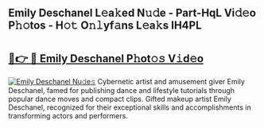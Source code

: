 ## Emily Deschanel L𝚎a𝚔ed N𝚞𝚍e - Part-HqL Vi𝚍𝚎o P𝚑𝚘tos - H𝚘𝚝 O𝚗𝚕yf𝚊ns L𝚎a𝚔s IH4PL

# <h2><a href="http://kfdkusd.oniu.top/?m=Emily+Deschanel">🔗👉 🔴 Emily Deschanel P𝚑ot𝚘𝚜 V𝚒d𝚎o</a></h2>

[![Emily Deschanel Nu𝚍e𝚜](https://i.imgur.com/0qMVB7G.gif)](http://kfdkusd.oniu.top/?m=Emily+Deschanel)
Cybernetic artist and amusement giver Emily Deschanel, famed for publishing dance and lifestyle tutorials through popular dance moves and compact clips. Gifted makeup artist Emily Deschanel, recognized for their exceptional skills and accomplishments in transforming actors and performers.  

